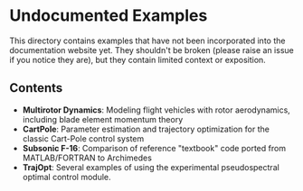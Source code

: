 # Undocumented Examples

This directory contains examples that have not been incorporated into the documentation website yet.
They shouldn't be broken (please raise an issue if you notice they are), but they contain limited context or exposition.

## Contents

- **Multirotor Dynamics**: Modeling flight vehicles with rotor aerodynamics, including blade element momentum theory
- **CartPole**: Parameter estimation and trajectory optimization for the classic Cart-Pole control system
- **Subsonic F-16**: Comparison of reference "textbook" code ported from MATLAB/FORTRAN to Archimedes
- **TrajOpt**: Several examples of using the experimental pseudospectral optimal control module.